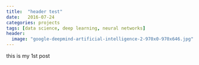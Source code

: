 ```yaml
---
title:  "header test"
date:   2016-07-24
categories: projects
tags: [data science, deep learning, neural networks]
header:
  image: "google-deepmind-artificial-intelligence-2-970x0-970x646.jpg"
---
```


this is my 1st post